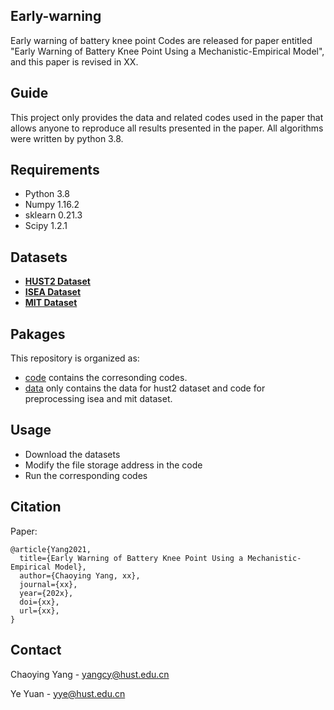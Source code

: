 ## Early-warning
Early warning of battery knee point
Codes are released for paper entitled "Early Warning of Battery Knee Point Using a Mechanistic-Empirical Model", and this paper is revised in XX.

## Guide
This project only provides the data and related codes used in the paper that allows anyone to reproduce all results presented in the paper. All algorithms were written by python 3.8.

## Requirements
- Python 3.8  
- Numpy 1.16.2  
- sklearn 0.21.3  
- Scipy 1.2.1   



## Datasets
- **[HUST2 Dataset](https://doi.org/10.17632/nsc7hnsg4s.2)**
- **[ISEA Dataset](https://git.rwth-aachen.de/isea/battery-degradation-trajectory-prediction)**
- **[MIT Dataset](https://data.matr.io/1)**

## Pakages

This repository is organized as:
- [code](https://github.com/ChaoyingYang/Early_warning/tree/main/code) contains the corresonding codes.
- [data](https://github.com/ChaoyingYang/Early_warning/tree/main/data) only contains the data for hust2 dataset and code for preprocessing isea and mit dataset.


## Usage
- Download the datasets  
- Modify the file storage address in the code  
- Run the corresponding codes  
  


## Citation
Paper:
```
@article{Yang2021,
  title={Early Warning of Battery Knee Point Using a Mechanistic-Empirical Model},
  author={Chaoying Yang, xx},
  journal={xx},
  year={202x},
  doi={xx},
  url={xx},
}
```

## Contact
Chaoying Yang - yangcy@hust.edu.cn 
 
Ye Yuan - yye@hust.edu.cn

